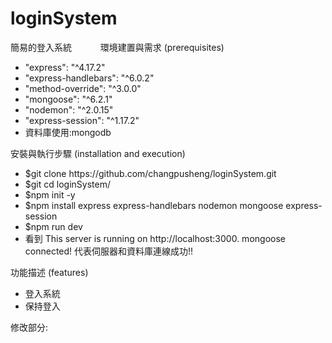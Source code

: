 # loginSystem
簡易的登入系統 
<image src="https://user-images.githubusercontent.com/88585009/154337452-d3bc1c17-d28f-4ae6-9e7c-f7b1014d9655.png" style="width:10; height:10;"> 
<image src="https://user-images.githubusercontent.com/88585009/154337528-628f74d2-9895-429e-9afd-c8350f4a4813.png" style="width:10; height:10;">
<image src="https://user-images.githubusercontent.com/88585009/154337622-202aa850-3b6e-4239-aaa9-2d12b5acbd30.png" style="width:10; height:10;">
環境建置與需求 (prerequisites)
<ul>
<li>
    "express": "^4.17.2"
    </li>
    <li>
    "express-handlebars": "^6.0.2"
     </li>
    <li>
    "method-override": "^3.0.0"
     </li>
    <li>
    "mongoose": "^6.2.1"
     </li>
    <li>
    "nodemon": "^2.0.15"
</li>
<li>
  "express-session": "^1.17.2"
</li>
 <li>
資料庫使用:mongodb
    </li>
</ul>

安裝與執行步驟 (installation and execution)
<ul>
<li>
$git clone https://github.com/changpusheng/loginSystem.git
</li>
<li>
$git cd  loginSystem/
</li>
<li>
$npm init -y
</li>
<li>
$npm install express express-handlebars nodemon mongoose express-session
</li>
<li>
$npm run dev
</li>
<li>
看到 
This server is running on http://localhost:3000.
mongoose connected!
代表伺服器和資料庫連線成功!!
</li>
</ul>
功能描述 (features)
<ul>
<li>
登入系統
</li>
<li>
保持登入
</li>
</ul>

修改部分:

